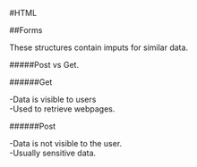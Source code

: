 #HTML

##Forms

These structures contain imputs for similar data.

#####Post vs Get.

######Get

-Data is visible to users
</br>
-Used to retrieve webpages.

######Post

-Data is not visible to the user.
<br/>
-Usually sensitive data.
